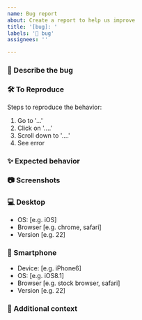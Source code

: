 ```yaml
---
name: Bug report
about: Create a report to help us improve
title: '[bug]: '
labels: '🐞 bug'
assignees: ''

---
```


### 🐞 Describe the bug

<!-- A clear and concise description of what the bug is. -->

### 🛠️ To Reproduce

Steps to reproduce the behavior:

1. Go to '...'
2. Click on '....'
3. Scroll down to '....'
4. See error

### ✨ Expected behavior

<!-- A clear and concise description of what you expected to happen. -->

### 📷 Screenshots

<!-- If applicable, add screenshots to help explain your problem. -->

### 💻 Desktop

<!-- Please complete the following information -->

- OS: [e.g. iOS]
- Browser [e.g. chrome, safari]
- Version [e.g. 22]

### 📱 Smartphone

<!-- Please complete the following information -->

- Device: [e.g. iPhone6]
- OS: [e.g. iOS8.1]
- Browser [e.g. stock browser, safari]
- Version [e.g. 22]

### 🔗 Additional context

<!-- Add any other context about the problem here. -->
